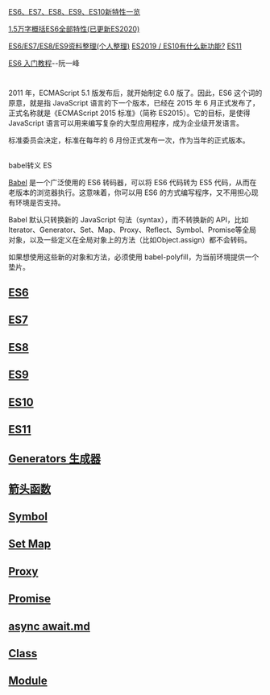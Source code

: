[ES6、ES7、ES8、ES9、ES10新特性一览](https://juejin.cn/post/6844903811622912014)

[1.5万字概括ES6全部特性(已更新ES2020)](https://juejin.cn/post/6844903959283367950)

[ES6/ES7/ES8/ES9资料整理(个人整理)](https://juejin.im/post/6844903728944775181)
[ES2019 / ES10有什么新功能?](https://juejin.im/post/6844903872469680141)
[ES11](https://juejin.im/post/6883306672064987149)

[ES6 入门教程](https://es6.ruanyifeng.com/)--阮一峰
#

2011 年，ECMAScript 5.1 版发布后，就开始制定 6.0 版了。因此，ES6 这个词的原意，就是指 JavaScript 语言的下一个版本，已经在 2015 年 6 月正式发布了，正式名称就是《ECMAScript 2015 标准》（简称 ES2015）。它的目标，是使得 JavaScript 语言可以用来编写复杂的大型应用程序，成为企业级开发语言。

标准委员会决定，标准在每年的 6 月份正式发布一次，作为当年的正式版本。
## 
babel转义 ES

[Babel](https://www.babeljs.cn/repl/) 是一个广泛使用的 ES6 转码器，可以将 ES6 代码转为 ES5 代码，从而在老版本的浏览器执行。这意味着，你可以用 ES6 的方式编写程序，又不用担心现有环境是否支持。

Babel 默认只转换新的 JavaScript 句法（syntax），而不转换新的 API，比如Iterator、Generator、Set、Map、Proxy、Reflect、Symbol、Promise等全局对象，以及一些定义在全局对象上的方法（比如Object.assign）都不会转码。

如果想使用这些新的对象和方法，必须使用 babel-polyfill，为当前环境提供一个垫片。

## [ES6](/details\ES\ES6.md)
## [ES7](/details\ES\ES7.md)
## [ES8](/details\ES\ES8.md)
## [ES9](/details\ES\ES9.md)
## [ES10](/details\ES\ES10.md)
## [ES11](/details\ES\ES11.md)



## [Generators 生成器](/details/JS/Generator.md)

## [箭头函数](/details/JS/details/this.md)



## [Symbol](/details/JS数据类型/Symbol.md)

## [Set Map](/details/JS/Set、Map.md)

## [Proxy](/details/JS/proxy.md)

## [Promise](/details/JS/promise.md)

## [async await.md](/details/JS/async_await.md)

## [Class](/details/JS/Class.md)

## [Module](/details/JS/Module.md)

